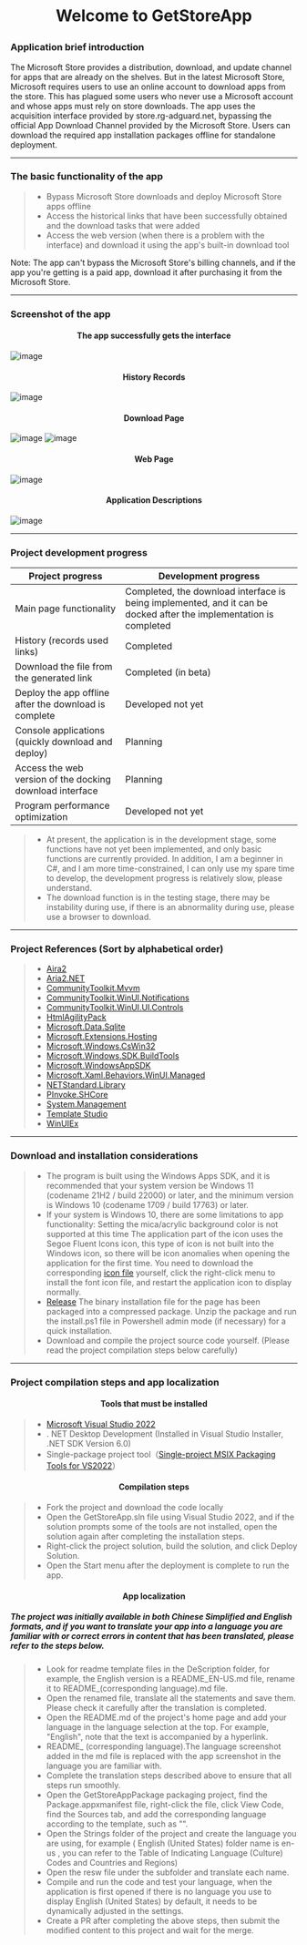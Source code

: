 # <p align="center">Welcome to GetStoreApp</p>

### Application brief introduction

The Microsoft Store provides a distribution, download, and update channel for apps that are already on the shelves. But in the latest Microsoft Store, Microsoft requires users to use an online account to download apps from the store. This has plagued some users who never use a Microsoft account and whose apps must rely on store downloads. The app uses the acquisition interface provided by store.rg-adguard.net, bypassing the official App Download Channel provided by the Microsoft Store. Users can download the required app installation packages offline for standalone deployment.

------

### The basic functionality of the app

> * Bypass Microsoft Store downloads and deploy Microsoft Store apps offline
> * Access the historical links that have been successfully obtained and the download tasks that were added
> * Access the web version (when there is a problem with the interface) and download it using the app's built-in download tool

Note: The app can't bypass the Microsoft Store's billing channels, and if the app you're getting is a paid app, download it after purchasing it from the Microsoft Store.

------

### Screenshot of the app

#### <p align="center">The app successfully gets the interface</p>
![image](https://user-images.githubusercontent.com/49179966/190880888-ecba0107-3d5a-4b16-a3ec-e47eb7f9f166.png)
#### <p align="center">History Records</p>
![image](https://user-images.githubusercontent.com/49179966/190880874-bdbd173d-333e-4409-af1c-e3fe9d596bb5.png)
#### <p align="center">Download Page</p>
![image](https://user-images.githubusercontent.com/49179966/190881022-38955a18-fa97-4ba2-ad43-a57c2cc9d383.png)
![image](https://user-images.githubusercontent.com/49179966/190881042-78c3facc-4d10-48e8-b631-7c59427cea43.png)
#### <p align="center">Web Page</p>
![image](https://user-images.githubusercontent.com/49179966/190880867-2a96f02c-9073-4179-8689-32dd1aeef507.png)
#### <p align="center">Application Descriptions</p>
![image](https://user-images.githubusercontent.com/49179966/190881054-4d6c5d5b-2bbc-4d51-a98e-5adcc3d5a5eb.png)

------

### Project development progress

| Project progress                                         | Development progress                                                                                               |
| ---------------------------------------------------------| -------------------------------------------------------------------------------------------------------------------|
| Main page functionality                                  | Completed, the download interface is being implemented, and it can be docked after the implementation is completed |
| History (records used links)                             | Completed                                                                                                          |
| Download the file from the generated link                | Completed (in beta)                                                                                                |
| Deploy the app offline after the download is complete    | Developed not yet                                                                                                  |
| Console applications (quickly download and deploy)       | Planning                                                                                                           |
| Access the web version of the docking download interface | Planning                                                                                                           |
| Program performance optimization                         | Developed not yet                                                                                                  |

> * At present, the application is in the development stage, some functions have not yet been implemented, and only basic functions are currently provided. In addition, I am a beginner in C#, and I am more time-constrained, I can only use my spare time to develop, the development progress is relatively slow, please understand.
> * The download function is in the testing stage, there may be instability during use, if there is an abnormality during use, please use a browser to download.
------

### Project References (Sort by alphabetical order)

> * [Aira2](https://aria2.github.io)&emsp;
> * [Aria2.NET](https://github.com/rogerfar/Aria2.NET)&emsp;
> * [CommunityToolkit.Mvvm](https://github.com/CommunityToolkit/WindowsCommunityToolkit)&emsp;
> * [CommunityToolkit.WinUI.Notifications](https://www.nuget.org/packages/CommunityToolkit.WinUI.Notifications)&emsp;
> * [CommunityToolkit.WinUI.UI.Controls](https://github.com/CommunityToolkit/WindowsCommunityToolkit)&emsp;
> * [HtmlAgilityPack](http://html-agility-pack.net)&emsp;
> * [Microsoft.Data.Sqlite](https://docs.microsoft.com/dotnet/standard/data/sqlite)&emsp;
> * [Microsoft.Extensions.Hosting](https://www.nuget.org/packages/Microsoft.Extensions.Hosting)&emsp;
> * [Microsoft.Windows.CsWin32](https://github.com/Microsoft/CsWin32)&emsp;
> * [Microsoft.Windows.SDK.BuildTools](https://www.nuget.org/packages/Microsoft.Windows.SDK.BuildTools)&emsp;
> * [Microsoft.WindowsAppSDK](https://github.com/microsoft/windowsappsdk)&emsp;
> * [Microsoft.Xaml.Behaviors.WinUI.Managed](https://www.nuget.org/packages/Microsoft.Xaml.Behaviors.WinUI.Managed)&emsp;
> * [NETStandard.Library](https://www.nuget.org/packages/NETStandard.Library)&emsp;
> * [PInvoke.SHCore](https://github.com/dotnet/pinvoke)&emsp;
> * [System.Management](https://www.nuget.org/packages/System.Management)&emsp;
> * [Template Studio](https://github.com/microsoft/TemplateStudio)&emsp;
> * [WinUIEx](https://dotmorten.github.io/WinUIEx)&emsp;

------

### Download and installation considerations

> * The program is built using the Windows Apps SDK, and it is recommended that your system version be Windows 11 (codename 21H2 / build 22000) or later, and the minimum version is Windows 10 (codename 1709 / build 17763) or later.
> * If your system is Windows 10, there are some limitations to app functionality:
    Setting the mica/acrylic background color is not supported at this time
    The application part of the icon uses the Segoe Fluent Icons icon, this type of icon is not built into the Windows icon, so there will be icon anomalies when opening the application for the first time. You need to download the corresponding [icon file](https://docs.microsoft.com/zh-cn/windows/apps/design/downloads/#fonts) yourself, click the right-click menu to install the font icon file, and restart the application icon to display normally.
> * [Release](https://github.com/Gaoyifei1011/GetStoreApp/releases) The binary installation file for the page has been packaged into a compressed package. Unzip the package and run the install.ps1 file in Powershell admin mode (if necessary) for a quick installation.
> * Download and compile the project source code yourself. (Please read the project compilation steps below carefully)

------

### Project compilation steps and app localization

#### <p align="center">Tools that must be installed</p>

> * [Microsoft Visual Studio 2022](https://visualstudio.microsoft.com/) 
> * . NET Desktop Development (Installed in Visual Studio Installer, .NET SDK Version 6.0)
> * Single-package project tool（[Single-project MSIX Packaging Tools for VS2022](https://docs.microsoft.com/en-us/windows/apps/windows-app-sdk/single-project-msix?tabs=csharp)）

#### <p align="center">Compilation steps</p>

> * Fork the project and download the code locally
> * Open the GetStoreApp.sln file using Visual Studio 2022, and if the solution prompts some of the tools are not installed, open the solution again after completing the installation steps.
> * Right-click the project solution, build the solution, and click Deploy Solution.
> * Open the Start menu after the deployment is complete to run the app.

#### <p align="center">App localization</p>
##### The project was initially available in both Chinese Simplified and English formats, and if you want to translate your app into a language you are familiar with or correct errors in content that has been translated, please refer to the steps below.

> * Look for readme template files in the DeScription folder, for example, the English version is a README_EN-US.md file, rename it to README_(corresponding language).md file.
> * Open the renamed file, translate all the statements and save them. Please check it carefully after the translation is completed.
> * Open the README.md of the project's home page and add your language in the language selection at the top. For example, "English", note that the text is accompanied by a hyperlink.
> * README_ (corresponding language).The language screenshot added in the md file is replaced with the app screenshot in the language you are familiar with.
> * Complete the translation steps described above to ensure that all steps run smoothly.
> * Open the GetStoreAppPackage packaging project, find the Package.appxmanifest file, right-click the file, click View Code, find the Sources tab, and add the corresponding language according to the template, such as "<Resource Language="EN-US"/>".
> * Open the Strings folder of the project and create the language you are using, for example ( English (United States) folder name is en-us , you can refer to the Table of Indicating Language (Culture) Codes and Countries and Regions)
> * Open the resw file under the subfolder and translate each name.
> * Compile and run the code and test your language, when the application is first opened if there is no language you use to display English (United States) by default, it needs to be dynamically adjusted in the settings.
> * Create a PR after completing the above steps, then submit the modified content to this project and wait for the merge.

